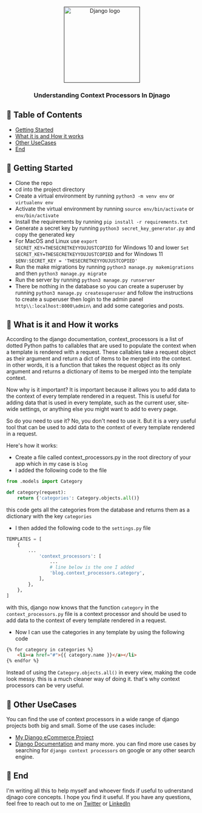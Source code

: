 <p align="center">
  <a href="" rel="noopener">
 <img width=200px height=200px src="https://www.logo.wine/a/logo/Django_(web_framework)/Django_(web_framework)-Logo.wine.svg" alt="Django logo"></a>
</p>

<h3 align="center">Understanding Context Processors In Djnago</h3>

## 📝 Table of Contents

- [Getting Started](#getting_started)
- [What it is and How it works](#working)
- [Other UseCases](#usage)
- [End](#end)


## 🏁 Getting Started <a name = "getting_started"></a>
- Clone the repo
- cd into the project directory
- Create a virtual environment by running `python3 -m venv env` or `virtualenv env`
- Activate the virtual environment by running `source env/bin/activate` or `env/bin/activate`
- Install the requirements by running `pip install -r requirements.txt`
- Generate a secret key by running `python3 secret_key_generator.py` and copy the generated key
- For MacOS and Linux use `export SECRET_KEY=THESECRETKEYYOUJUSTCOPIED` for Windows 10 and lower `Set SECRET_KEY=THESECRETKEYYOUJUSTCOPIED` and for Windows 11 `$ENV:SECRET_KEY = 'THESECRETKEYYOUJUSTCOPIED'`
- Run the make migrations by running `python3 manage.py makemigrations` and then `python3 manage.py migrate`
- Run the server by running `python3 manage.py runserver`
- There be nothing in the database so you can create a superuser by running `python3 manage.py createsuperuser` and follow the instructions to create a superuser then login to the admin panel `http\\:localhost:8000\admin\` and add some categories and posts.

## 💭 What is it and  How it works <a name = "working"></a>
According to the django documentation, context_processors is a list of dotted Python paths to callables that are used to populate the context when a template is rendered with a request. These callables take a request object as their argument and return a dict of items to be merged into the context. in other words, it is a function that takes the request object as its only argument and returns a dictionary of items to be merged into the template context.

Now why is it important? It is important because it allows you to add data to the context of every template rendered in a request. This is useful for adding data that is used in every template, such as the current user, site-wide settings, or anything else you might want to add to every page.

So do you need to use it? No, you don't need to use it. But it is a very useful tool that can be used to add data to the context of every template rendered in a request.



Here's how it works:
- Create a file called context_processors.py in the root directory of your app which in my case is `blog`
- I added the following code to the file
```python
from .models import Category

def category(request):
    return {'categories': Category.objects.all()}
``` 
this code gets all the categories from the database and returns them as a dictionary with the key `categories`
- I then added the following code to the `settings.py` file
```python
TEMPLATES = [
    {
        ...
            'context_processors': [
                ...
                # line below is the one I added
                'blog.context_processors.category',
            ],
        },
    },
]
```
with this, django now knows that the function `category` in the `context_processors.py` file is a context processor and should be used to add data to the context of every template rendered in a request.

- Now I can use the categories in any template by using the following code
```html
{% for category in categories %}
    <li><a href="#">{{ category.name }}</a></li>
{% endfor %}
```
Instead of using the `Category.objects.all()` in every view, making the code look messy. this is a much cleaner way of doing it. that's why context processors can be very useful.


## 🎈 Other UseCases <a name = "usage"></a>
You can find the use of context processors in a wide range of django projects both big and small. Some of the use cases include:

- [My Django eCommerce Project](https://github.com/Digitalguyco/django-ebook/blob/master/cart/context_processors.py)
- [Django Documentation](https://docs.djangoproject.com/en/3.2/ref/templates/api/#writing-your-own-context-processors)
and many more. you can find more use cases by searching for `django context processors` on google or any other search engine.


## 🎉 End <a name = "end"></a>
I'm writing all this to  help myself and whoever finds if useful to udnerstand djnago core concepts. I hope you find it useful. If you have any questions, feel free to reach out to me on [Twitter](https://twitter.com/khitoTM) or [LinkedIn](https://www.linkedin.com/in/daniel-ikekwem-361658238/)